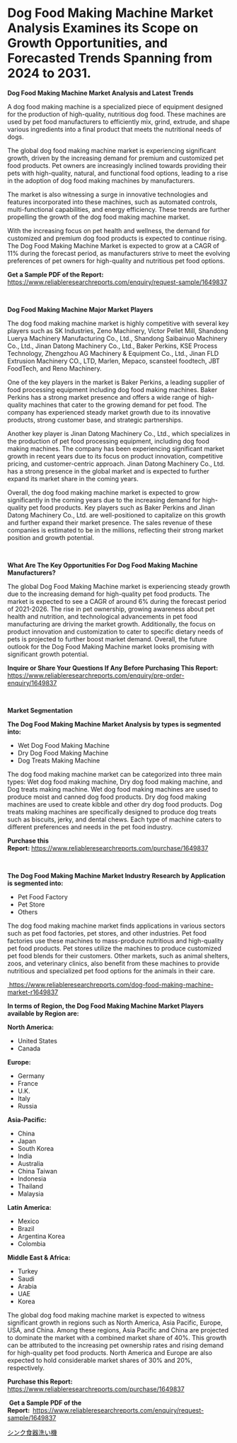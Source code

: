 <p><h1>Dog Food Making Machine Market Analysis Examines its Scope on Growth Opportunities, and Forecasted Trends Spanning from 2024 to 2031.</h1></p><p><strong>Dog Food Making Machine Market Analysis and Latest Trends</strong></p>
<p><p>A dog food making machine is a specialized piece of equipment designed for the production of high-quality, nutritious dog food. These machines are used by pet food manufacturers to efficiently mix, grind, extrude, and shape various ingredients into a final product that meets the nutritional needs of dogs.</p><p>The global dog food making machine market is experiencing significant growth, driven by the increasing demand for premium and customized pet food products. Pet owners are increasingly inclined towards providing their pets with high-quality, natural, and functional food options, leading to a rise in the adoption of dog food making machines by manufacturers.</p><p>The market is also witnessing a surge in innovative technologies and features incorporated into these machines, such as automated controls, multi-functional capabilities, and energy efficiency. These trends are further propelling the growth of the dog food making machine market.</p><p>With the increasing focus on pet health and wellness, the demand for customized and premium dog food products is expected to continue rising. The Dog Food Making Machine Market is expected to grow at a CAGR of 11% during the forecast period, as manufacturers strive to meet the evolving preferences of pet owners for high-quality and nutritious pet food options.</p></p>
<p><strong>Get a Sample PDF of the Report:&nbsp;</strong> <a href="https://www.reliableresearchreports.com/enquiry/request-sample/1649837">https://www.reliableresearchreports.com/enquiry/request-sample/1649837</a></p>
<p>&nbsp;</p>
<p><strong>Dog Food Making Machine Major Market Players</strong></p>
<p><p>The dog food making machine market is highly competitive with several key players such as SK Industries, Zeno Machinery, Victor Pellet Mill, Shandong Luerya Machinery Manufacturing Co., Ltd., Shandong Saibainuo Machinery Co., Ltd., Jinan Datong Machinery Co., Ltd., Baker Perkins, KSE Process Technology, Zhengzhou AG Machinery & Equipment Co., Ltd., Jinan FLD Extrusion Machinery CO., LTD, Marlen, Mepaco, scansteel foodtech, JBT FoodTech, and Reno Machinery.</p><p>One of the key players in the market is Baker Perkins, a leading supplier of food processing equipment including dog food making machines. Baker Perkins has a strong market presence and offers a wide range of high-quality machines that cater to the growing demand for pet food. The company has experienced steady market growth due to its innovative products, strong customer base, and strategic partnerships.</p><p>Another key player is Jinan Datong Machinery Co., Ltd., which specializes in the production of pet food processing equipment, including dog food making machines. The company has been experiencing significant market growth in recent years due to its focus on product innovation, competitive pricing, and customer-centric approach. Jinan Datong Machinery Co., Ltd. has a strong presence in the global market and is expected to further expand its market share in the coming years.</p><p>Overall, the dog food making machine market is expected to grow significantly in the coming years due to the increasing demand for high-quality pet food products. Key players such as Baker Perkins and Jinan Datong Machinery Co., Ltd. are well-positioned to capitalize on this growth and further expand their market presence. The sales revenue of these companies is estimated to be in the millions, reflecting their strong market position and growth potential.</p></p>
<p>&nbsp;</p>
<p><strong>What Are The Key Opportunities For Dog Food Making Machine Manufacturers?</strong></p>
<p><p>The global Dog Food Making Machine market is experiencing steady growth due to the increasing demand for high-quality pet food products. The market is expected to see a CAGR of around 6% during the forecast period of 2021-2026. The rise in pet ownership, growing awareness about pet health and nutrition, and technological advancements in pet food manufacturing are driving the market growth. Additionally, the focus on product innovation and customization to cater to specific dietary needs of pets is projected to further boost market demand. Overall, the future outlook for the Dog Food Making Machine market looks promising with significant growth potential.</p></p>
<p><strong>Inquire or Share Your Questions If Any Before Purchasing This Report:</strong> <a href="https://www.reliableresearchreports.com/enquiry/pre-order-enquiry/1649837">https://www.reliableresearchreports.com/enquiry/pre-order-enquiry/1649837</a></p>
<p>&nbsp;</p>
<p><strong>Market Segmentation</strong></p>
<p><strong>The Dog Food Making Machine Market Analysis by types is segmented into:</strong></p>
<p><ul><li>Wet Dog Food Making Machine</li><li>Dry Dog Food Making Machine</li><li>Dog Treats Making Machine</li></ul></p>
<p><p>The dog food making machine market can be categorized into three main types: Wet dog food making machine, Dry dog food making machine, and Dog treats making machine. Wet dog food making machines are used to produce moist and canned dog food products. Dry dog food making machines are used to create kibble and other dry dog food products. Dog treats making machines are specifically designed to produce dog treats such as biscuits, jerky, and dental chews. Each type of machine caters to different preferences and needs in the pet food industry.</p></p>
<p><strong>Purchase this Report:&nbsp;</strong><a href="https://www.reliableresearchreports.com/purchase/1649837">https://www.reliableresearchreports.com/purchase/1649837</a></p>
<p>&nbsp;</p>
<p><strong>The Dog Food Making Machine Market Industry Research by Application is segmented into:</strong></p>
<p><ul><li>Pet Food Factory</li><li>Pet Store</li><li>Others</li></ul></p>
<p><p>The dog food making machine market finds applications in various sectors such as pet food factories, pet stores, and other industries. Pet food factories use these machines to mass-produce nutritious and high-quality pet food products. Pet stores utilize the machines to produce customized pet food blends for their customers. Other markets, such as animal shelters, zoos, and veterinary clinics, also benefit from these machines to provide nutritious and specialized pet food options for the animals in their care.</p></p>
<p><a href="https://www.reliableresearchreports.com/dog-food-making-machine-market-r1649837">&nbsp;https://www.reliableresearchreports.com/dog-food-making-machine-market-r1649837</a></p>
<p><strong>In terms of Region, the Dog Food Making Machine Market Players available by Region are:</strong></p>
<p>
    <p> <strong> North America: </strong>
        <ul>
            <li>United States</li>
            <li>Canada</li>
        </ul>
        </p> 
    <p> <strong> Europe: </strong>
        <ul>
            <li>Germany</li>
            <li>France</li>
            <li>U.K.</li>
            <li>Italy</li>
            <li>Russia</li>
        </ul>
        </p> 
    <p> <strong> Asia-Pacific: </strong>
        <ul>
            <li>China</li>
            <li>Japan</li>
            <li>South Korea</li>
            <li>India</li>
            <li>Australia</li>
            <li>China Taiwan</li>
            <li>Indonesia</li>
            <li>Thailand</li>
            <li>Malaysia</li>
        </ul>
        </p> 
    <p> <strong> Latin America: </strong>
        <ul>
            <li>Mexico</li>
            <li>Brazil</li>
            <li>Argentina Korea</li>
            <li>Colombia</li>
        </ul>
        </p> 
    <p> <strong> Middle East & Africa: </strong>
        <ul>
            <li>Turkey</li>
            <li>Saudi</li>
            <li>Arabia</li>
            <li>UAE</li>
            <li>Korea</li>
        </ul>
    </p>
    </p>
<p><p>The global dog food making machine market is expected to witness significant growth in regions such as North America, Asia Pacific, Europe, USA, and China. Among these regions, Asia Pacific and China are projected to dominate the market with a combined market share of 40%. This growth can be attributed to the increasing pet ownership rates and rising demand for high-quality pet food products. North America and Europe are also expected to hold considerable market shares of 30% and 20%, respectively.</p></p>
<p><strong>Purchase this Report: </strong><a href="https://www.reliableresearchreports.com/purchase/1649837">https://www.reliableresearchreports.com/purchase/1649837</a></p>
<p>&nbsp;<strong>Get a Sample PDF of the Report:&nbsp;&nbsp;</strong><a href="https://www.reliableresearchreports.com/enquiry/request-sample/1649837">https://www.reliableresearchreports.com/enquiry/request-sample/1649837</a></p>
<p><strong></strong></p>
<p><p><a href="https://github.com/avbqbctihcbe2/Market-Research-Report-List-1/blob/main/156832530257.md">シンク食器洗い機</a></p></p>